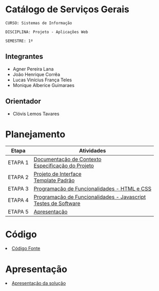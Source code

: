 # Catálogo de Serviços Gerais

`CURSO: Sistemas de Informação`

`DISCIPLINA: Projeto - Aplicações Web`

`SEMESTRE: 1º`


## Integrantes

* Agner Pereira Lana
* João Henrique Corrêa
* Lucas Vinícius França Teles
* Monique Alberice Guimaraes


## Orientador

* Clóvis Lemos Tavares

# Planejamento

| Etapa         | Atividades |
|  :----:   | ----------- |
| ETAPA 1         |[Documentação de Contexto](docs/context.md) <br> [Especificação do Projeto](docs/especification.md) |
| ETAPA 2         |[Projeto de Interface](docs/interface.md) <br> [Template Padrão](docs/template.md) |
| ETAPA 3         |[Programação de Funcionalidades - HTML e CSS](docs/development.md) |
| ETAPA 4        |[Programação de Funcionalidades - Javascript](docs/development.md) <br> [Testes de Software ](docs/tests.md) |
| ETAPA 5         | [Apresentação](presentation/README.md) |

# Código

<li><a href="src/README.md"> Código Fonte</a></li>

# Apresentação

<li><a href="presentation/README.md"> Apresentação da solução</a></li>
